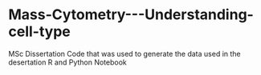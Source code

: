 # Mass-Cytometry---Understanding-cell-type
MSc Dissertation
Code that was used to generate the data used in the desertation
R and Python Notebook
